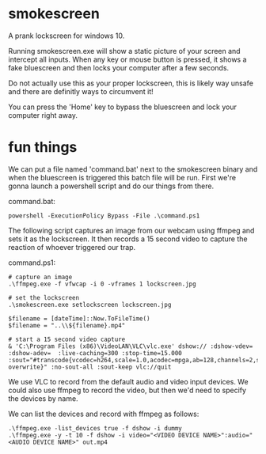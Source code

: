 # smokescreen

A prank lockscreen for windows 10.

Running smokescreen.exe will show a static picture of your screen and intercept all inputs.
When any key or mouse button is pressed, it shows a fake bluescreen and then locks your computer after a few seconds.

Do not actually use this as your proper lockscreen, this is likely way unsafe and there are definitly ways to circumvent it!

You can press the 'Home' key to bypass the bluescreen and lock your computer right away.

# fun things

We can put a file named 'command.bat' next to the smokescreen binary and when the bluescreen is triggered this batch file will be run.
First we're gonna launch a powershell script and do our things from there.

command.bat:
```
powershell -ExecutionPolicy Bypass -File .\command.ps1
```

The following script captures an image from our webcam using ffmpeg and sets it as the lockscreen.
It then records a 15 second video to capture the reaction of whoever triggered our trap.

command.ps1:
```
# capture an image
.\ffmpeg.exe -f vfwcap -i 0 -vframes 1 lockscreen.jpg

# set the lockscreen
.\smokescreen.exe setlockscreen lockscreen.jpg

$filename = [dateTime]::Now.ToFileTime()
$filename = "..\\${filename}.mp4"

# start a 15 second video capture
& 'C:\Program Files (x86)\VideoLAN\VLC\vlc.exe' dshow:// :dshow-vdev=  :dshow-adev=  :live-caching=300 :stop-time=15.000 :sout="#transcode{vcodec=h264,scale=1.0,acodec=mpga,ab=128,channels=2,samplerate=44100,scodec=none}:file{dst=${filename}},no-overwrite}" :no-sout-all :sout-keep vlc://quit
```

We use VLC to record from the default audio and video input devices.
We could also use ffmpeg to record the video, but then we'd need to specify the devices by name.

We can list the devices and record with ffmpeg as follows:
```
.\ffmpeg.exe -list_devices true -f dshow -i dummy
.\ffmpeg.exe -y -t 10 -f dshow -i video="<VIDEO DEVICE NAME>":audio="<AUDIO DEVICE NAME>" out.mp4
```
